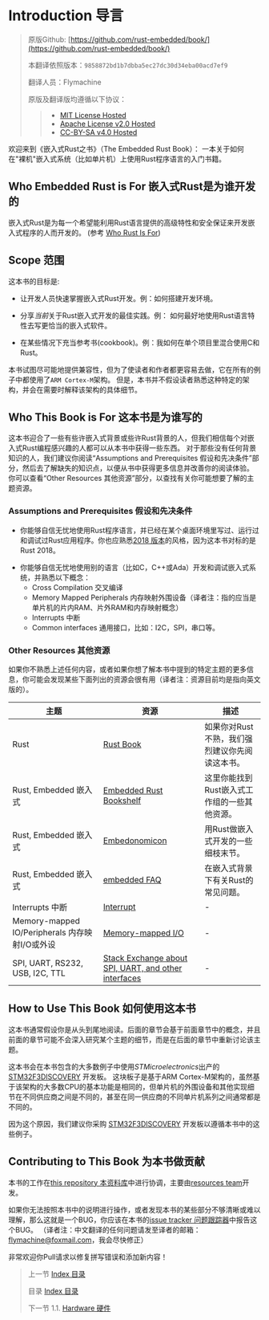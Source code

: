 
# Introduction 导言

> 原版Github: [https://github.com/rust-embedded/book/](https://github.com/rust-embedded/book/)
>
> 本翻译依照版本：`9858872bd1b7dbba5ec27dc30d34eba00acd7ef9`
>
> 翻译人员：Flymachine
>
> 原版及翻译版均遵循以下协议：
>
>> - [MIT License Hosted]
>> - [Apache License v2.0 Hosted]
>> - [CC-BY-SA v4.0 Hosted]

[MIT License]: ./LICENSE-MIT
[Apache License v2.0]: ./LICENSE-APACHE
[CC-BY-SA v4.0]: ./LICENSE-CC-BY-SA
[MIT License Hosted]: https://opensource.org/licenses/MIT
[Apache License v2.0 Hosted]: http://www.apache.org/licenses/LICENSE-2.0
[CC-BY-SA v4.0 Hosted]: https://creativecommons.org/licenses/by-sa/4.0/legalcode

欢迎来到《嵌入式Rust之书》（The Embedded Rust Book）： 一本关于如何在"裸机"嵌入式系统（比如单片机）上使用Rust程序语言的入门书籍。

## Who Embedded Rust is For 嵌入式Rust是为谁开发的

嵌入式Rust是为每一个希望能利用Rust语言提供的高级特性和安全保证来开发嵌入式程序的人而开发的。
(参考 [Who Rust Is For](https://doc.rust-lang.org/book/ch00-00-introduction.html))

## Scope 范围

这本书的目标是:

* 让开发人员快速掌握嵌入式Rust开发。例：如何搭建开发环境。

* 分享*当前*关于Rust嵌入式开发的最佳实践。例：
  如何最好地使用Rust语言特性去写更恰当的嵌入式软件。

* 在某些情况下充当参考书(cookbook)。例：我如何在单个项目里混合使用C和Rust。

本书试图尽可能地提供兼容性，但为了使读者和作者都更容易去做，它在所有的例子中都使用了`ARM Cortex-M`架构。
但是，本书并不假设读者熟悉这种特定的架构，并会在需要时解释该架构的具体细节。

## Who This Book is For 这本书是为谁写的

这本书迎合了一些有些许嵌入式背景或些许Rust背景的人，但我们相信每个对嵌入式Rust编程感兴趣的人都可以从本书中获得一些东西。
对于那些没有任何背景知识的人，我们建议你阅读“Assumptions and Prerequisites 假设和先决条件”部分，然后去了解缺失的知识点，以便从书中获得更多信息并改善你的阅读体验。
你可以查看“Other Resources 其他资源”部分，以查找有关你可能想要了解的主题资源。

### Assumptions and Prerequisites 假设和先决条件

* 你能够自信无忧地使用Rust程序语言，并已经在某个桌面环境里写过、运行过和调试过Rust应用程序。你也应熟悉[2018 版本]的风格，因为这本书对标的是Rust 2018。

[2018 版本]: https://doc.rust-lang.org/edition-guide/

* 你能够自信无忧地使用别的语言（比如C，C++或Ada）开发和调试嵌入式系统，并熟悉以下概念：
  * Cross Compilation 交叉编译
  * Memory Mapped Peripherals 内存映射外围设备（译者注：指的应当是单片机的片内RAM、片外RAM和内存映射概念）
  * Interrupts 中断
  * Common interfaces 通用接口，比如：I2C，SPI，串口等。

### Other Resources 其他资源

如果你不熟悉上述任何内容，或者如果你想了解本书中提到的特定主题的更多信息，你可能会发现某些下面列出的资源会很有用（译者注：资源目前均是指向英文版的）。

| 主题        | 资源 | 描述 |
|--------------|----------|-------------|
| Rust         | [Rust Book](https://doc.rust-lang.org/book/) | 如果你对Rust不熟，我们强烈建议你先阅读这本书。 |
| Rust, Embedded 嵌入式 | [Embedded Rust Bookshelf](https://docs.rust-embedded.org) | 这里你能找到Rust嵌入式工作组的一些其他资源。 |
| Rust, Embedded 嵌入式 | [Embedonomicon](https://docs.rust-embedded.org/embedonomicon/) | 用Rust做嵌入式开发的一些细枝末节。 |
| Rust, Embedded 嵌入式 | [embedded FAQ](https://docs.rust-embedded.org/faq.html) | 在嵌入式背景下有关Rust的常见问题。 |
| Interrupts 中断 | [Interrupt](https://en.wikipedia.org/wiki/Interrupt) | - |
| Memory-mapped IO/Peripherals 内存映射I/O或外设  | [Memory-mapped I/O](https://en.wikipedia.org/wiki/Memory-mapped_I/O) | - |
| SPI, UART, RS232, USB, I2C, TTL | [Stack Exchange about SPI, UART, and other interfaces](https://electronics.stackexchange.com/questions/37814/usart-uart-rs232-usb-spi-i2c-ttl-etc-what-are-all-of-these-and-how-do-th) | - |

## How to Use This Book 如何使用这本书

这本书通常假设你是从头到尾地阅读。后面的章节会基于前面章节中的概念，并且前面的章节可能不会深入研究某个主题的细节，而是在后面的章节中重新讨论该主题。

这本书会在本书包含的大多数例子中使用*STMicroelectronics*出产的 [STM32F3DISCOVERY] 开发板。
这块板子是基于ARM Cortex-M架构的，虽然基于该架构的大多数CPU的基本功能是相同的，但单片机的外围设备和其他实现细节在不同供应商之间是不同的，甚至在同一供应商的不同单片机系列之间通常都是不同的。

因为这个原因，我们建议你采购 [STM32F3DISCOVERY] 开发板以遵循本书中的这些例子。

[STM32F3DISCOVERY]: http://www.st.com/en/evaluation-tools/stm32f3discovery.html

## Contributing to This Book 为本书做贡献

本书的工作在[this repository 本资料库]中进行协调，主要由[resources team]开发。

[this repository 本资料库]: https://github.com/rust-embedded/book
[resources team]: https://github.com/rust-embedded/wg#the-resources-team

如果你无法按照本书中的说明进行操作，或者发现本书的某些部分不够清晰或难以理解，那么这就是一个BUG，你应该在本书的[issue tracker 问题跟踪器]中报告这个BUG。
（译者注：中文翻译的任何问题请发至译者的邮箱：flymachine@foxmail.com，我会尽快修正）

[issue tracker 问题跟踪器]: https://github.com/rust-embedded/book/issues/

非常欢迎你Pull请求以修复拼写错误和添加新内容！

> 上一节 [Index 目录]
>
> 目录 [Index 目录]
>
> 下一节 1.1. [Hardware 硬件]
>

[Index 目录]: https://rustforce.net/article?id=943af2e7-0f1f-40fd-8864-4bb4d2676b4d
[Hardware 硬件]: https://rustforce.net/article?id=e86bd376-948b-4e9e-a359-c419a7206ca1
